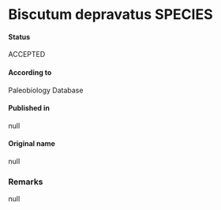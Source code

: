 Biscutum depravatus SPECIES
=======

#### Status
ACCEPTED

#### According to
Paleobiology Database

#### Published in
null

#### Original name
null

### Remarks
null